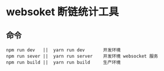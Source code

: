 # websoket 断链统计工具

## 命令

```
npm run dev   ||  yarn run dev       开发环境
npm run sever ||  yarn run server    开发环境 websocket 服务
npm run build ||  yarn run build     生产环境
```
